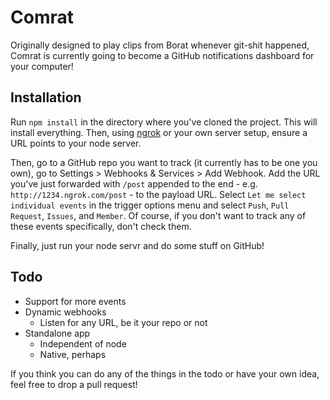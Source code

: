 # Comrat

Originally designed to play clips from Borat whenever git-shit happened, Comrat is currently going to become a GitHub notifications dashboard for your computer!

## Installation

Run `npm install` in the directory where you've cloned the project. This will install everything. Then, using [ngrok](ngrok.com) or your own server setup, ensure a URL points to your node server. 

Then, go to a GitHub repo you want to track (it currently has to be one you own), go to Settings > Webhooks & Services > Add Webhook. Add the URL you've just forwarded with `/post` appended to the end - e.g. `http://1234.ngrok.com/post` - to the payload URL. Select `Let me select individual events` in the trigger options menu and select `Push`, `Pull Request`, `Issues`, and `Member`. Of course, if you don't want to track any of these events specifically, don't check them.

Finally, just run your node servr and do some stuff on GitHub!

## Todo

* Support for more events
* Dynamic webhooks
	* Listen for any URL, be it your repo or not
* Standalone app
	* Independent of node
	* Native, perhaps

If you think you can do any of the things in the todo or have your own idea, feel free to drop a pull request!
